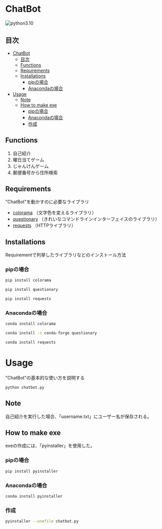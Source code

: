 # ChatBot
![python3.10](https://img.shields.io/badge/python-v3.10-blue)

## 目次
- [ChatBot](#chatbot)
  - [目次](#目次)
  - [Functions](#functions)
  - [Requirements](#requirements)
  - [Installations](#installations)
    - [pipの場合](#pipの場合)
    - [Anacondaの場合](#anacondaの場合)
- [Usage](#usage)
  - [Note](#note)
  - [How to make exe](#how-to-make-exe)
    - [pipの場合](#pipの場合-1)
    - [Anacondaの場合](#anacondaの場合-1)
    - [作成](#作成)


## Functions
  1. 自己紹介
  2. 曜日当てゲーム
  3. じゃんけんゲーム
  4. 郵便番号から住所検索

## Requirements
"ChatBot"を動かすのに必要なライブラリ
* [colorama](https://github.com/tartley/colorama)
（文字色を変えるライブラリ）
* [questionary](https://github.com/tmbo/questionary)
（きれいなコマンドラインインターフェイスのライブラリ）
* [requests](https://github.com/psf/requests)
（HTTPライブラリ）

## Installations
Requirementで列挙したライブラリなどのインストール方法
### pipの場合
```bash
pip install colorama
```
```bash
pip install questionary
```
```bash
pip install requests
```
### Anacondaの場合
```bash
conda install colorama
```
```bash
conda install -c conda-forge questionary
```
```bash
conda install requests
```

# Usage
"ChatBot"の基本的な使い方を説明する
```bash
python chatbot.py
```

## Note
自己紹介を実行した場合、「username.txt」にユーザー名が保存される。

## How to make exe
exeの作成には、「pyinstaller」を使用した。
### pipの場合
```bash
pip install pyinstaller
```
### Anacondaの場合
```bash
conda install pyinstaller
```
### 作成
```bash
pyinstaller --onefile chatbot.py
```